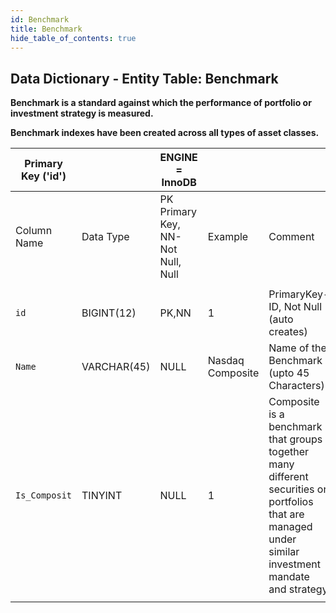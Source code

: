 ```yaml
---
id: Benchmark
title: Benchmark
hide_table_of_contents: true
---
```


## Data Dictionary - Entity Table: Benchmark

**Benchmark is a standard against which the performance of portfolio or investment strategy is measured.**

**Benchmark indexes have been created across all types of asset classes.**



| Primary Key ('id')||ENGINE = InnoDB|||
|---|---|---|---|---|
|Column Name| Data Type|PK Primary Key, NN-Not Null, Null|Example|Comment|
|| 
|`id` |BIGINT(12) |PK,NN|1|PrimaryKey-ID, Not Null (auto creates)|
|`Name` |VARCHAR(45)| NULL|Nasdaq Composite|Name of the Benchmark (upto 45 Characters)
|`Is_Composit`| TINYINT |NULL|1|Composite is a benchmark that groups together many different securities or portfolios that are managed under similar investment mandate and strategy|
||
